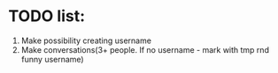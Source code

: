 # TODO list:
1. Make possibility creating username
2. Make conversations(3+ people. If no username - mark with tmp rnd funny username)